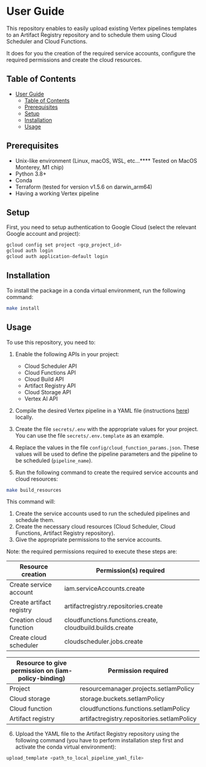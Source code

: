 # User Guide

This repository enables to easily upload existing Vertex pipelines templates to an Artifact Registry repository and to schedule them using Cloud Scheduler and Cloud Functions.

It does for you the creation of the required service accounts, configure the required permissions and create the cloud resources.

## Table of Contents

- [User Guide](#user-guide)
  - [Table of Contents](#table-of-contents)
  - [Prerequisites](#prerequisites)
  - [Setup](#setup)
  - [Installation](#installation)
  - [Usage](#usage)

## Prerequisites

- Unix-like environment (Linux, macOS, WSL, etc...**** Tested on MacOS Monterey, M1 chip)
- Python 3.8+
- Conda
- Terraform (tested for version v1.5.6 on darwin_arm64)
- Having a working Vertex pipeline

## Setup

First, you need to setup authentication to Google Cloud (select the relevant Google account and project):

```bash
gcloud config set project <gcp_project_id>
gcloud auth login
gcloud auth application-default login
```

## Installation

To install the package in a conda virtual environment, run the following command:

```bash
make install
```

## Usage

To use this repository, you need to:

1. Enable the following APIs in your project:
   - Cloud Scheduler API
   - Cloud Functions API
   - Cloud Build API
   - Artifact Registry API
   - Cloud Storage API
   - Vertex AI API

2. Compile the desired Vertex pipeline in a YAML file (instructions [here](https://cloud.google.com/vertex-ai/docs/pipelines/build-pipeline#compile_your_pipeline_into_a_yaml_file)) locally.

3. Create the file `secrets/.env` with the appropriate values for your project. You can use the file `secrets/.env.template` as an example.

4. Replace the values in the file `config/cloud_function_params.json`. These values will be used to define the pipeline parameters and the pipeline to be scheduled (`pipeline_name`).

5. Run the following command to create the required service accounts and cloud resources:

```bash
make build_resources
```

This command will:

1. Create the service accounts used to run the scheduled pipelines and schedule them.
2. Create the necessary cloud resources (Cloud Scheduler, Cloud Functions, Artifact Registry repository).
3. Give the appropriate permissions to the service accounts.

Note: the required permissions required to execute these steps are:

| Resource creation        | Permission(s) required                                    |
| ------------------------ | --------------------------------------------------------- |
| Create service account   | iam.serviceAccounts.create                                |
| Create artifact registry | artifactregistry.repositories.create                      |
| Creation cloud function  | cloudfunctions.functions.create, cloudbuild.builds.create |
| Create cloud scheduler   | cloudscheduler.jobs.create                                |

| Resource to give permission on (iam-policy-binding) | Permission required                        |
| ----------------- | ------------------------------------------ |
| Project           | resourcemanager.projects.setIamPolicy      |
| Cloud storage     | storage.buckets.setIamPolicy               |
| Cloud function    | cloudfunctions.functions.setIamPolicy      |
| Artifact registry | artifactregistry.repositories.setIamPolicy |

6. Upload the YAML file to the Artifact Registry repository using the following command (you have to perform installation step first and activate the conda virtual environment):

```bash
upload_template <path_to_local_pipeline_yaml_file>
```
